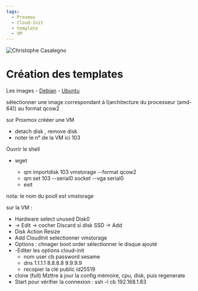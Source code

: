 ```yaml
---
tags:
  - Proxmox
  - Cloud-Init
  - template
  - VM
---
```


 ![Christophe Casalegno](https://www.youtube.com/watch?v=jiV4R4-DyMY)

# Création des templates

Les images 
	- [Debian](https://cloud.debian.org/images/cloud/)
	- [Ubuntu](https://cloud-images.ubuntu.com/)

sélectionner une image correspondant à l(architecture du processeur (amd-64)) au format qcow2

sur Proxmox crééer une VM
- detach disk , remove disk
- noter le n° de la VM ici 103

Ouvrir le shell 
- wget <image-cloud>
  - qm importdisk 103  <image-cloud> vmstorage --format qcow2   
  - qm set 103 --serial0 socket --vga serial0
  - exit

nota: le nom du pooll est vmstorage

sur la VM :
- Hardware select unused Disk0  
- -> Edit -> cocher Discard si disk SSD -> Add
- Disk Action Resize
- Add CloudInit selectionner vmstorage
- Options : chnager boot order sélectionner le disque ajouté
- -Editer les options cloud-init
	- nom user cb password sesame
	- dns 1.1.1.1 8.8.8.8 9.9.9.9
	- recopier la clé public id25519
- clone (full)
Mzttre à jour la config mémoire, cpu, disk, puis regenerate
- Start
pour vérifier la connexion : ssh -l cb 192.168.1.83
